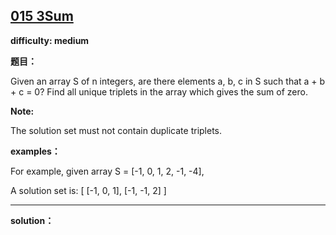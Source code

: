 ## [015 3Sum](https://leetcode.com/problems/3sum/description/)

**difficulty: medium**

**题目：**

Given an array S of n integers, are there elements a, b, c in S such that a + b + c = 0? Find all unique triplets in the array which gives the sum of zero.

**Note:**

The solution set must not contain duplicate triplets.

**examples：**

For example, given array S = [-1, 0, 1, 2, -1, -4],

A solution set is:
[
  [-1, 0, 1],
  [-1, -1, 2]
]

---
**solution：**

